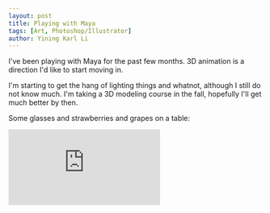 ```yaml
---
layout: post
title: Playing with Maya
tags: [Art, Photoshop/Illustrator]
author: Yining Karl Li
---
```


I've been playing with Maya for the past few months. 3D animation is a direction I'd like to start moving in.

I'm starting to get the hang of lighting things and whatnot, although I still do not know much. I'm taking a 3D modeling course in the fall, hopefully I'll get much better by then.

Some glasses and strawberries and grapes on a table:

<div class='embed-container'><iframe src='https://player.vimeo.com/video/12256221' frameborder='0'>A Table With Some Stuff</iframe></div>
